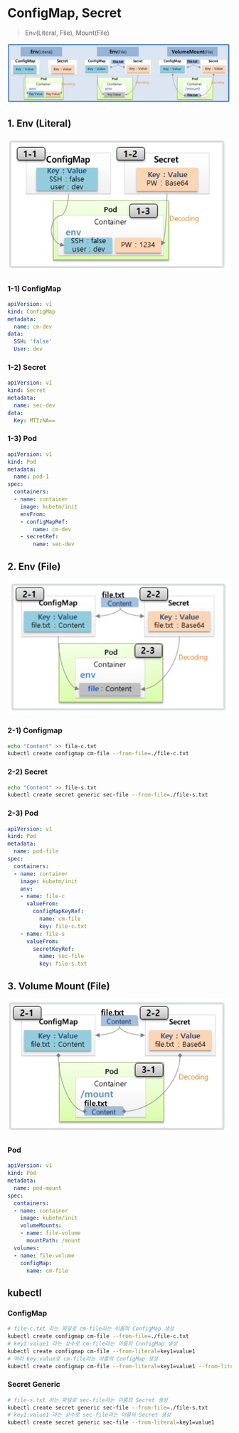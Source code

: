 # ConfigMap, Secret

> Env(Literal, File), Mount(File)

![alt text](image-20.png)


  ## 1. Env (Literal) 

  ![alt text](image-21.png)

  ### 1-1) ConfigMap

```yaml
apiVersion: v1
kind: ConfigMap
metadata:
  name: cm-dev
data:
  SSH: 'false'
  User: dev
```

   ### 1-2) Secret

```yml
apiVersion: v1
kind: Secret
metadata:
  name: sec-dev
data:
  Key: MTIzNA==
```
  ### 1-3) Pod

```yml
apiVersion: v1
kind: Pod
metadata:
  name: pod-1
spec:
  containers:
  - name: container
    image: kubetm/init
    envFrom:
    - configMapRef:
        name: cm-dev
    - secretRef:
        name: sec-dev
```

  ## 2. Env (File) 

   ![alt text](image-22.png)

   ### 2-1) Configmap

   ```bash
  echo "Content" >> file-c.txt
  kubectl create configmap cm-file --from-file=./file-c.txt
   ```
   ### 2-2) Secret

   ```bash
  echo "Content" >> file-s.txt
  kubectl create secret generic sec-file --from-file=./file-s.txt
   ```
  ### 2-3) Pod

```yml
apiVersion: v1
kind: Pod
metadata:
  name: pod-file
spec:
  containers:
  - name: container
    image: kubetm/init
    env:
    - name: file-c
      valueFrom:
        configMapKeyRef:
          name: cm-file
          key: file-c.txt
    - name: file-s
      valueFrom:
        secretKeyRef:
          name: sec-file
          key: file-s.txt
```

   ## 3. Volume Mount (File)

   ![alt text](image-23.png)

   ###  Pod

```yml
apiVersion: v1
kind: Pod
metadata:
  name: pod-mount
spec:
  containers:
  - name: container
    image: kubetm/init
    volumeMounts:
    - name: file-volume
      mountPath: /mount
  volumes:
  - name: file-volume
    configMap:
      name: cm-file
```

## kubectl
### **ConfigMap**

```bash
# file-c.txt 라는 파일로 cm-file라는 이름의 ConfigMap 생성
kubectl create configmap cm-file --from-file=./file-c.txt
# key1:value1 라는 상수로 cm-file라는 이름의 ConfigMap 생성
kubectl create configmap cm-file --from-literal=key1=value1
# 여러 key:value로 cm-file라는 이름의 ConfigMap 생성 
kubectl create configmap cm-file --from-literal=key1=value1 --from-literal=key2=value2
```
### **Secret Generic**

```bash
# file-s.txt 라는 파일로 sec-file라는 이름의 Secret 생성
kubectl create secret generic sec-file --from-file=./file-s.txt
# key1:value1 라는 상수로 sec-file라는 이름의 Secret 생성
kubectl create secret generic sec-file --from-literal=key1=value1
```
